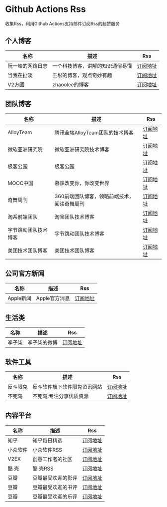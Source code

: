 # Github Actions Rss

收集Rss，利用Github Actions支持邮件订阅Rss的超赞服务

## 个人博客

| 名称  | 描述 | Rss  |
| --- | --- | --- |
| 阮一峰的网络日志 | 一个科技博客，讲解的知识通俗易懂 | [订阅地址](http://www.ruanyifeng.com/blog/atom.xml) |
| 当我在扯淡 | 王垠的博客，观点奇妙有趣 | [订阅地址](https://yinwang1.wordpress.com/feed/) |
| V2方圆 | zhaoolee的博客  | [订阅地址](https://www.v2fy.com/feed/) |



## 团队博客

| 名称  | 描述 | Rss  |
| --- | --- | --- |
| AlloyTeam | 腾讯全端AlloyTeam团队的技术博客 | [订阅地址](http://www.alloyteam.com/feed/) |
| 微软亚洲研究院 | 微软亚洲研究院技术博客 | [订阅地址](https://www.msra.cn/feed) |
| 极客公园 | 极客公园  | [订阅地址](https://www.geekpark.net/rss) |
| MOOC中国 | 慕课改变你，你改变世界  | [订阅地址](https://www.mooc.cn/feed) |
| 奇舞周刊 | 360前端团队博客，领略前端技术，阅读奇舞周刊  | [订阅地址](https://weekly.75.team/rss) |
| 淘系前端团队 | 淘宝团队技术博客 | [订阅地址](https://weekly.75.team/rss) |
| 字节跳动团队技术博客 | 字节跳动团队技术博客 | [订阅地址](https://blog.csdn.net/ByteDanceTech/rss/list) |
| 美团技术团队博客 | 美团技术团队博客 | [订阅地址](https://tech.meituan.com/feed/)  |

## 公司官方新闻

| 名称  | 描述 | Rss  |
| --- | --- | --- |
| Apple新闻 | Apple官方消息 | [订阅地址](https://www.apple.com/newsroom/rss-feed.rss) |


## 生活类
| 名称  | 描述 | Rss  |
| --- | --- | --- |
| 李子柒 | 李子柒的微博 | [订阅地址](https://rsshub.app/weibo/user/2970452952) |



## 软件工具

| 名称  | 描述 | Rss  |
| --- | --- | --- |
| 反斗限免 | 反斗软件旗下软件限免资讯网站 | [订阅地址](https://free.apprcn.com/feed/) |
| 不死鸟 | 不死鸟:专注分享优质资源 | [订阅地址](https://iao.su/feed) |


## 内容平台

| 名称  | 描述 | Rss  |
| --- | --- | --- |
| 知乎 | 知乎每日精选 | [订阅地址](https://www.zhihu.com/rss) |
| 小众软件 | 小众软件RSS | [订阅地址](https://www.appinn.com/feed/) |
| V2EX | 创意工作者的社区 | [订阅地址](https://www.v2ex.com/index.xml) |
| 酷 壳 | 酷 壳RSS | [订阅地址](https://coolshell.cn/feed) |
| 豆瓣 | 豆瓣最受欢迎的影评 | [订阅地址](https://www.douban.com/feed/review/movie) |
| 豆瓣 | 豆瓣最受欢迎的书评 | [订阅地址](https://www.douban.com/feed/review/book) |
| 豆瓣 | 豆瓣最受欢迎的乐评 | [订阅地址](https://www.douban.com/feed/review/music) |
